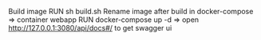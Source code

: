 Build image 
RUN sh build.sh
Rename image after build in docker-compose => container webapp
RUN docker-compose up -d => open http://127.0.0.1:3080/api/docs#/ to get swagger ui